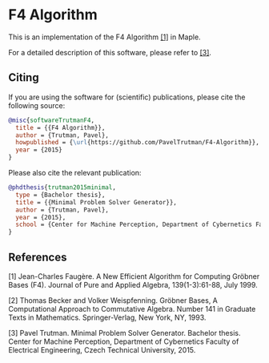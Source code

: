 F4 Algorithm
=====

This is an implementation of the F4 Algorithm [[1]](#1) in Maple.

For a detailed description of this software, please refer to [[3]](#3).

Citing
-----
If you are using the software for (scientific) publications, please cite the following source:
```bibtex
@misc{softwareTrutmanF4,
  title = {{F4 Algorithm}},
  author = {Trutman, Pavel},
  howpublished = {\url{https://github.com/PavelTrutman/F4-Algorithm}},
  year = {2015}
}
```
Please also cite the relevant publication:
```bibtex
@phdthesis{trutman2015minimal,
  type = {Bachelor thesis},
  title = {{Minimal Problem Solver Generator}},
  author = {Trutman, Pavel},
  year = {2015},
  school = {Center for Machine Perception, Department of Cybernetics Faculty of Electrical Engineering, Czech Technical University}
}
```

References
-----
<a id="1">[1]</a>
Jean-Charles Faugère.
A New Efficient Algorithm for Computing Gröbner Bases (F4).
Journal of Pure and Applied Algebra, 139(1-3):61-88, July 1999.

<a id="2">[2]</a>
Thomas Becker and Volker Weispfenning.
Gröbner Bases, A Computational Approach to Commutative Algebra. Number 141 in Graduate Texts in Mathematics.
Springer-Verlag, New York, NY, 1993.

<a id="3">[3]</a>
Pavel Trutman.
Minimal Problem Solver Generator.
Bachelor thesis.
Center for Machine Perception, Department of Cybernetics Faculty of Electrical Engineering, Czech Technical University, 2015.
